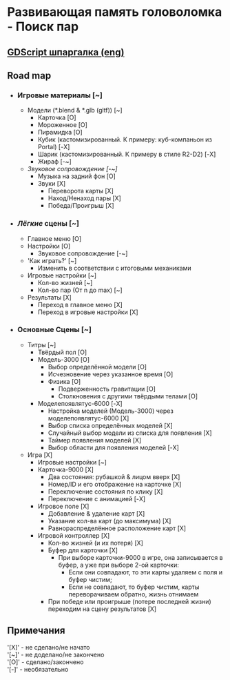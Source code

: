 # Развивающая память головоломка - Поиск пар
## [GDScript шпаргалка (eng)](https://godot.community/topic/78/gdscript-cheatsheet)
## Road map
- ### Игровые материалы [~]
  - Модели (*.blend & *.glb (gltf)) [~]
    - Карточка [O]
    - Мороженное [O]
    - Пирамидка [O]
    - Кубик (кастомизированный. К примеру: куб-компаньон из Portal) [-X]
    - Шарик (кастомизированный. К примеру в стиле R2-D2) [-X]
    - Жираф [-~]
  - *Звуковое сопровождение [-~]*
    - Музыка на задний фон [O]
    - Звуки [X]
      - Переворота карты [X]
      - Наход/Ненаход пары [X]
      - Победа/Проигрыш [X]
- ### *Лёгкие* сцены [~]
  - Главное меню [O]
  - Настройки [O]
    - Звуковое сопровождение [-~]
  - 'Как играть?' [~]
    - Изменить в соответствии с итоговыми механиками
  - Игровые настройки [~]
    - Кол-во жизней [~]
    - Кол-во пар (От n до max) [~]
  - Результаты [X]
    - Переход в главное меню [X]
    - Переход в игровые настройки [X]
- ### Основные Сцены [~]
  - Титры [~]
    - Твёрдый пол [O]
    - Модель-3000 [O]
      - Выбор определённой модели [O]
      - Исчезновение через указанное время [O]
      - Физика [O]
        - Подверженность гравитации [O]
        - Столкновения с другими твёрдыми телами [O]
    - Моделепоявлятус-6000 [-X]
      - Настройка моделей (Модель-3000) через моделепоявлятус-6000 [X]
      - Выбор списка определённых моделей [X]
      - Случайный выбор модели из списка для появления [X]
      - Таймер появления моделей [X]
      - Выбор области для появления моделей [-X]
  - Игра [X]
    - Игровые настройки [~]
    - Карточка-9000 [X]
      - Два состояния: рубашкой & лицом вверх [X]
      - Номер/ID и его отображение на карточке [X]
      - Переключение состояния по клику [X]
      - Переключение с анимацией [-X]
    - Игровое поле [X]
      - Добавление & удаление карт [X]
      - Указание кол-ва карт (до максимума) [X]
      - Равнораспределённое расположение карт [X]
    - Игровой контроллер [X]
      - Кол-во жизней (и их потеря) [X]
      - Буфер для карточки [X]
        - При выборе карточки-9000 в игре, она записывается в буфер, а уже при выборе 2-ой карточки:  
          - Если они совпадают, то эти карты удаляем с поля и буфер чистим;
          - Если не совпадают, то буфер чистим, карты переворачиваем обратно, жизнь отнимаем
      - При победе или проигрыше (потере последней жизни) переходим на сцену результатов [X]

## Примечания
'[X]' - не сделано/не начато  
'[~]' - не доделано/не закончено  
'[O]' - сделано/закончено  
'[-]' - необязательно